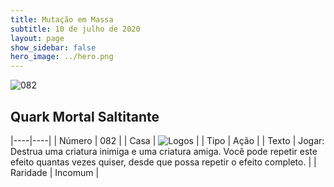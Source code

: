 ```yaml
---
title: Mutação em Massa
subtitle: 10 de julho de 2020
layout: page
show_sidebar: false
hero_image: ../hero.png
---
```


![082](https://cdn.keyforgegame.com/media/card_front/pt/479_082_P9326HRV7Q63_pt.png)

## Quark Mortal Saltitante

|----|----|
| Número | 082 |
| Casa | ![Logos](https://archonarcana.com/images/thumb/c/ce/Logos.png/22px-Logos.png "Logos") |
| Tipo | Ação |
| Texto | Jogar: Destrua uma criatura inimiga e uma criatura amiga. Você pode repetir este efeito quantas vezes quiser, desde que possa repetir o efeito completo. |
| Raridade | Incomum |
